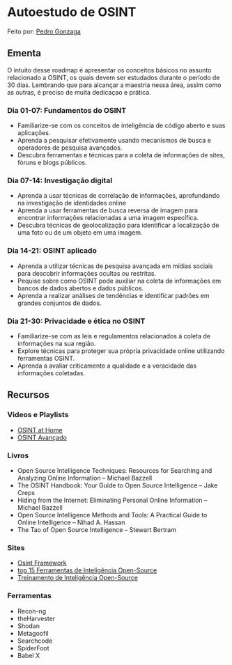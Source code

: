 # Autoestudo de OSINT
Feito por: [Pedro Gonzaga](https://github.com/Gonzaga-Pedro)

## Ementa 
O intuito desse roadmap é apresentar os conceitos básicos no assunto relacionado a OSINT, os quais devem ser estudados durante o período de 30 dias. 
Lembrando que para alcançar a maestria nessa área, assim como as outras, é preciso de muita dedicaçao e prática.

### Dia 01-07: Fundamentos do OSINT
  -  Familiarize-se com os conceitos de inteligência de código aberto e suas aplicações.
  -  Aprenda a pesquisar efetivamente usando mecanismos de busca e operadores de pesquisa avançados.
  -  Descubra ferramentas e técnicas para a coleta de informações de sites, fóruns e blogs públicos.

### Dia 07-14: Investigação digital
  - Aprenda a usar técnicas de correlação de informações, aprofundando na investigação de identidades online
  - Aprenda a usar ferramentas de busca reversa de imagem para encontrar informações relacionadas a uma imagem específica.
  - Descubra técnicas de geolocalização para identificar a localização de uma foto ou de um objeto em uma imagem.

### Dia 14-21: OSINT aplicado
  - Aprenda a utilizar técnicas de pesquisa avançada em mídias sociais para descobrir informações ocultas ou restritas.
  - Pequise sobre como OSINT pode auxiliar na coleta de informações em bancos de dados abertos e dados públicos.
  - Aprenda a realizar análises de tendências e identificar padrões em grandes conjuntos de dados.

### Dia 21-30: Privacidade e ética no OSINT
  - Familiarize-se com as leis e regulamentos relacionados à coleta de informações na sua região.
  - Explore técnicas para proteger sua própria privacidade online utilizando ferramentas OSINT.
  - Aprenda a avaliar criticamente a qualidade e a veracidade das informações coletadas.

## Recursos
### Videos e Playlists
  - [OSINT at Home](https://www.youtube.com/playlist?list=PLrFPX1Vfqk3ehZKSFeb9pVIHqxqrNW8Sy)
  - [OSINT Avançado](https://www.youtube.com/playlist?list=PLC56H0qfThs9rMfzMqkceEU4o6q0PvK6d)

### Livros
  -  Open Source Intelligence Techniques: Resources for Searching and Analyzing Online Information – Michael Bazzell
  -  The OSINT Handbook: Your Guide to Open Source Intelligence – Jake Creps
  -  Hiding from the Internet: Eliminating Personal Online Information – Michael Bazzell
  -  Open Source Intelligence Methods and Tools: A Practical Guide to Online Intelligence – Nihad A. Hassan
  -  The Tao of Open Source Intelligence – Stewart Bertram

### Sites
  -  [Osint Framework](https://osintframework.com/)
  -  [top 15 Ferramentas de Inteligência Open-Source](https://www.csoonline.com/article/3445357/what-is-osint-top-open-source-intelligence-tools.html)
  -  [Treinamento de Inteligência Open-Source](https://www.sans.org/osint/)

### Ferramentas
  - Recon-ng
  - theHarvester
  - Shodan
  - Metagoofil
  - Searchcode
  - SpiderFoot
  - Babel X

 




